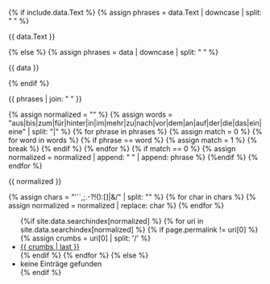 {% if include.data.Text %}
    {% assign phrases = data.Text | downcase | split: " " %}
    <p>{{ data.Text }}</p>
{% else %}
    {% assign phrases = data | downcase | split: " " %}
    <p>{{ data }}</p>
{% endif %}

<p>{{ phrases | join: " " }}</p>

{% assign normalized = "" %}
{% assign words = "aus|bis|zum|für|hinter|in|im|mehr|zu|nach|vor|dem|an|auf|der|die|das|ein|eine" | split: "|" %}
{% for phrase in phrases %}
    {% assign match = 0 %}
    {% for word in words %}
        {% if phrase == word %}
            {% assign match = 1 %}
            {% break %}
        {% endif %} 
    {% endfor %}
    {% if match == 0 %}
        {% assign normalized =  normalized | append: " " | append: phrase %}
    {%endif %}
{% endfor %}

<p>{{ normalized }}</p>

{% assign chars = "'`´,;.-?!():[]|&/" | split: "" %}
{% for char in chars %}
  {% assign normalized = normalized | replace: char %}
{% endfor %}

<ul data-lookup="{{ normalized }}">
{%if site.data.searchindex[normalized] %}
    {% for uri in site.data.searchindex[normalized] %}
        {% if page.permalink != uri[0] %}
            {% assign crumbs = uri[0] | split: '/' %}
            <li><a title="{{ crumbs | join: " › " }}" href="{{ uri[0] }}">{{ crumbs | last }}</a></li>
        {% endif %}
    {% endfor %}
{% else %}
    <li>keine Einträge gefunden</li>
{% endif %}
</ul>

